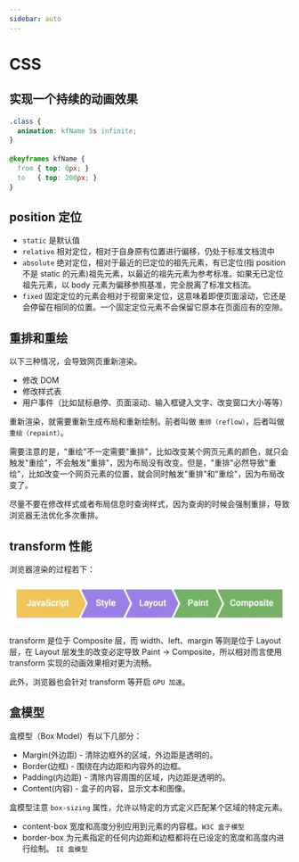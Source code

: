 ```yaml
---
sidebar: auto
---
```


# CSS

## 实现一个持续的动画效果

```css
.class {
  animation: kfName 5s infinite;
}

@keyframes kfName {
  from { top: 0px; }
  to   { top: 200px; }
}
```

## position 定位

- `static` 是默认值
- `relative` 相对定位，相对于自身原有位置进行偏移，仍处于标准文档流中
- `absolute` 绝对定位，相对于最近的已定位的祖先元素，有已定位(指 position 不是 static 的元素)祖先元素，以最近的祖先元素为参考标准。如果无已定位祖先元素，以 body 元素为偏移参照基准，完全脱离了标准文档流。
- `fixed` 固定定位的元素会相对于视窗来定位，这意味着即便页面滚动，它还是会停留在相同的位置。一个固定定位元素不会保留它原本在页面应有的空隙。

## 重排和重绘

以下三种情况，会导致网页重新渲染。

- 修改 DOM
- 修改样式表
- 用户事件（比如鼠标悬停、页面滚动、输入框键入文字、改变窗口大小等等）

重新渲染，就需要重新生成布局和重新绘制。前者叫做 `重排（reflow）`，后者叫做 `重绘（repaint）`。

需要注意的是，"重绘"不一定需要"重排"，比如改变某个网页元素的颜色，就只会触发"重绘"，不会触发"重排"，因为布局没有改变。但是，"重排"必然导致"重绘"，比如改变一个网页元素的位置，就会同时触发"重排"和"重绘"，因为布局改变了。

尽量不要在修改样式或者布局信息时查询样式，因为查询的时候会强制重排，导致浏览器无法优化多次重排。

## transform 性能

浏览器渲染的过程若下：

![browser_render](./browser_render.png)

transform 是位于 Composite 层，而 width、left、margin 等则是位于 Layout 层，在 Layout 层发生的改变必定导致 Paint -> Composite，所以相对而言使用 transform 实现的动画效果相对更为流畅。

此外，浏览器也会针对 transform 等开启 `GPU 加速`。

## 盒模型

盒模型（Box Model）有以下几部分：

- Margin(外边距) - 清除边框外的区域，外边距是透明的。
- Border(边框) - 围绕在内边距和内容外的边框。
- Padding(内边距) - 清除内容周围的区域，内边距是透明的。
- Content(内容) - 盒子的内容，显示文本和图像。

盒模型注意 `box-sizing` 属性，允许以特定的方式定义匹配某个区域的特定元素。

- content-box 宽度和高度分别应用到元素的内容框。`W3C 盒子模型`
- border-box 为元素指定的任何内边距和边框都将在已设定的宽度和高度内进行绘制。 `IE 盒模型`
